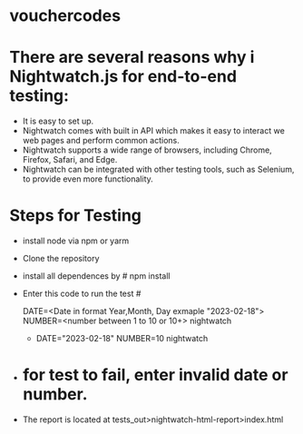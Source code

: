 # vouchercodes

# There are several reasons why i Nightwatch.js for end-to-end testing:
* It is easy to set up.
* Nightwatch comes with built in API which makes it easy to interact we web pages and perform common actions.
* Nightwatch supports a wide range of browsers, including Chrome, Firefox, Safari, and Edge.
* Nightwatch can be integrated with other testing tools, such as Selenium, to provide even more functionality.

# Steps for Testing
* install node via npm or yarm
* Clone the repository
* install all dependences by # npm install
* Enter this code to run the test # <p>DATE=<Date in format Year,Month, Day exmaple "2023-02-18"> NUMBER=<number between 1 to 10 or 10+> nightwatch </p>
  * DATE="2023-02-18" NUMBER=10 nightwatch
* # for test to fail, enter invalid date or number. 

* The report is located at tests_out>nightwatch-html-report>index.html


